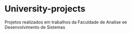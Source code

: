 # University-projects
Projetos realizados em trabalhos da Faculdade de Analise ee Desenvolvimento de Sistemas
